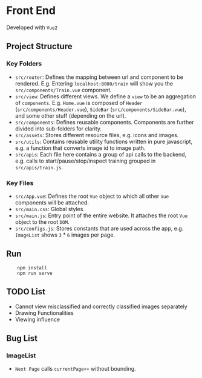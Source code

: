 # Front End
Developed with `Vue2`

## Project Structure

### Key Folders
- `src/router`: Defines the mapping between url and component to be rendered. E.g. Entering `localhost:8080/train` will show you the `src/components/Train.vue` component.
- `src/view`: Defines different views. We define a `view` to be an aggregation of `components`. E.g. `Home.vue` is composed of `Header` (`src/components/Header.vue`), `SideBar` (`src/components/SideBar.vue`), and some other stuff (depending on the url).
- `src/components`: Defines reusable components. Components are further divided into sub-folders for clarity.
- `src/assets`: Stores different resource files, e.g. icons and images.
- `src/utils`: Contains reusable utility functions written in pure javascript, e.g. a function that converts image id to image path.
- `src/apis`: Each file here contains a group of api calls to the backend, e.g. calls to start/pause/stop/inspect training grouped in `src/apis/train.js`.


### Key Files
- `src/App.vue`: Defines the root `Vue` object to which all other `Vue` components will be attached.
- `src/main.css`: Global styles.
- `src/main.js`: Entry point of the entire website. It attaches the root `Vue` object to the root `DOM`.
- `src/configs.js`: Stores constants that are used across the app, e.g. `ImageList` shows `3` * `6` images per page.


## Run
```
    npm install
    npm run serve
```


## TODO List
- Cannot view misclassified and correctly classified images separately
- Drawing Functionalities
- Viewing influence 


## Bug List

### ImageList
- `Next Page` calls `currentPage++` without bounding.
